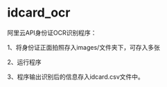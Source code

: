 # idcard_ocr

阿里云API身份证OCR识别程序：

1、将身份证正面拍照存入images/文件夹下，可存入多张

2、运行程序

3、程序输出识别后的信息存入idcard.csv文件中。
